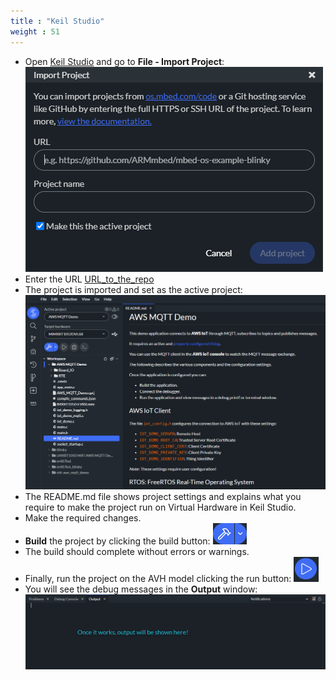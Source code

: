 ```yaml
---
title : "Keil Studio"
weight : 51
---
```


- Open [Keil Studio](https://studio.keil.arm.com) and go to **File - Import Project**:
  ![Import project dialog](/static/import_project.png)
- Enter the URL [URL_to_the_repo](https://www.github.com)
- The project is imported and set as the active project:
  ![AWS MQTT Demo project opened and set active](/static/aws_mqtt_demo.png)
- The README.md file shows project settings and explains what you require to make the project run on Virtual Hardware in Keil Studio.
- Make the required changes.
- **Build** the project by clicking the build button: ![Build Button](/static/build_button.png)
- The build should complete without errors or warnings.
- Finally, run the project on the AVH model clicking the run button: ![Run Button](/static/run_button.png)
- You will see the debug messages in the **Output** window:
  ![Output Window](/static/output_window.png)
